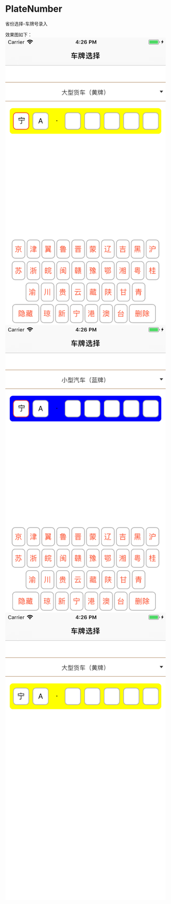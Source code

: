 # PlateNumber
省份选择-车牌号录入

效果图如下：
![效果图1](https://github.com/lhb11/PlateNumber/blob/master/CarNumberInPut/Screenshot/1.png)
![效果图2](https://github.com/lhb11/PlateNumber/blob/master/CarNumberInPut/Screenshot/2.png)
![效果图3](https://github.com/lhb11/PlateNumber/blob/master/CarNumberInPut/Screenshot/3.png)
